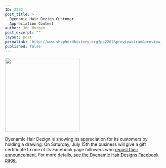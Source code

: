 ```yaml
---
ID: 2282
post_title: >
  Dyenamic Hair Dezign Customer
  Appreciation Contest
author: Jon Morgan
post_excerpt: ""
layout: post
permalink: 'http://www.shepherdhistory.org?p=2282&preview=true&preview_id=2282'
published: false
---
```

<img title="" src="http://www.shepherdhistory.org/wp-content/uploads/2017/07/null-1.png" alt="" width="240" height="240" />

Dyenamic Hair Dezign is showing its appreciation for its customers by holding a drawing. On Saturday, July 15th the business will give a gift certificate to one of its Facebook page followers who <a href="https://www.facebook.com/dyenamic.hairdezigns/posts/1440346982671186">repost their announcement</a>. For more details, <a href="https://www.facebook.com/dyenamic.hairdezigns">see the Dyenamic Hair Designs Facebook page.</a>